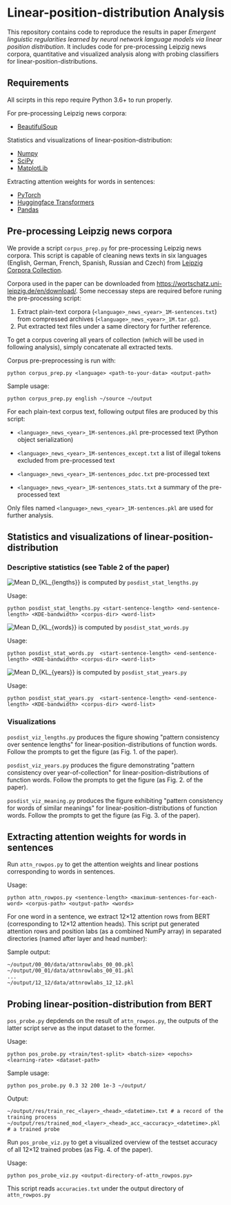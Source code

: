 # Linear-position-distribution Analysis
This repository contains code to reproduce the results in paper *Emergent linguistic regularities learned by neural network language models via linear position distribution*.
It includes code for pre-processing Leipzig news corpora, quantitative and visualized analysis along with probing classifiers for linear-position-distributions.

## Requirements
All scirpts in this repo require Python 3.6+ to run properly.

For pre-processing Leipzig news corpora:
* [BeautifulSoup](https://www.crummy.com/software/BeautifulSoup/)

Statistics and visualizations of linear-position-distribution:
* [Numpy](http://www.numpy.org/)
* [SciPy](https://scipy.org/)
* [MatplotLib](https://matplotlib.org/)

Extracting attention weights for words in sentences:
* [PyTorch](https://pytorch.org/)
* [Huggingface Transformers](https://huggingface.co/)
* [Pandas](https://pandas.pydata.org/)


## Pre-processing Leipzig news corpora
We provide a script `corpus_prep.py` for pre-processing Leipzig news corpora. This script is capable of cleaning news texts in six languages (English, German, French, Spanish, Russian and Czech) from [Leipzig Corpora Collection](https://corpora.uni-leipzig.de/).

Corpora used in the paper can be downloaded from <https://wortschatz.uni-leipzig.de/en/download/>. Some neccessay steps are required before runing the pre-processing script: 

1. Extract plain-text corpora (`<language>_news_<year>_1M-sentences.txt`) from compressed archives (`<language>_news_<year>_1M.tar.gz`). 
2. Put extracted text files under a same directory for further reference. 

To get a corpus covering all years of collection (which will be used in following analysis), simply concatenate all extracted texts.

Corpus pre-preprocessing is run with:

`python corpus_prep.py <language> <path-to-your-data> <output-path>`

Sample usage:

`python corpus_prep.py english ~/source ~/output`

For each plain-text corpus text, following output files are produced by this script:

* `<language>_news_<year>_1M-sentences.pkl` pre-processed text (Python object serialization)

* `<language>_news_<year>_1M-sentences_except.txt` a list of illegal tokens excluded from pre-processed text

* `<language>_news_<year>_1M-sentences_pdoc.txt` pre-processed text

* `<language>_news_<year>_1M-sentences_stats.txt` a summary of the pre-processed text

Only files named `<language>_news_<year>_1M-sentences.pkl` are used for further analysis.

## Statistics and visualizations of linear-position-distribution
### Descriptive statistics (see Table 2 of the paper)
![Mean D_{KL_{lengths}}](https://latex.codecogs.com/svg.image?Mean%20D_%7BKL_%7Blengths%7D%7D) is computed by `posdist_stat_lengths.py`

Usage:

`python posdist_stat_lengths.py <start-sentence-length> <end-sentence-length> <KDE-bandwidth> <corpus-dir> <word-list>`

![Mean D_{KL_{words}}](https://latex.codecogs.com/svg.image?Mean%20D_%7BKL_%7Bwords%7D%7D) is computed by `posdist_stat_words.py`

Usage:

`python posdist_stat_words.py  <start-sentence-length> <end-sentence-length> <KDE-bandwidth> <corpus-dir> <word-list>`


![Mean D_{KL_{years}}](https://latex.codecogs.com/svg.image?Mean%20D_%7BKL_%7Byears%7D%7D) is computed by `posdist_stat_years.py`

Usage:

`python posdist_stat_years.py  <start-sentence-length> <end-sentence-length> <KDE-bandwidth> <corpus-dir> <word-list>`

### Visualizations
`posdist_viz_lengths.py` produces the figure showing "pattern consistency over sentence lengths" for linear-position-distributions of function words. Follow the prompts to get the figure (as Fig. 1. of the paper).

`posdist_viz_years.py` produces the figure demonstrating "pattern consistency over year-of-collection" for linear-position-distributions of function words. Follow the prompts to get the figure (as Fig. 2. of the paper).

`posdist_viz_meaning.py` produces the figure exhibiting "pattern consistency for words of similar meanings" for linear-position-distributions of function words. Follow the prompts to get the figure (as Fig. 3. of the paper).

## Extracting attention weights for words in sentences
Run `attn_rowpos.py` to get the attention weights and linear postions corresponding to words in sentences.

Usage:

`python attn_rowpos.py <sentence-length> <maximum-sentences-for-each-word> <corpus-path> <output-path> <words>`

 For one word in a sentence, we extract 12×12 attention rows from BERT (corresponding to 12×12 attention heads). This script put generated attention rows and position labs (as a combined NumPy array) in separated directories (named after layer and head number):

Sample output:

```
~/output/00_00/data/attnrowlabs_00_00.pkl
~/output/00_01/data/attnrowlabs_00_01.pkl
...
~/output/12_12/data/attnrowlabs_12_12.pkl
```
## Probing linear-position-distribution from BERT
`pos_probe.py` depdends on the result of `attn_rowpos.py`, the outputs of the latter script serve as the input dataset to the former.

Usage:

`python pos_probe.py <train/test-split> <batch-size> <epochs> <learning-rate> <dataset-path>` 

Sample usage:

`python pos_probe.py 0.3 32 200 1e-3 ~/output/`

Output:
```
~/output/res/train_rec_<layer>_<head>_<datetime>.txt # a record of the training process
~/output/res/trained_mod_<layer>_<head>_acc_<accuracy>_<datetime>.pkl # a trained probe

```

Run `pos_probe_viz.py` to get a visualized overview of the testset accuracy of all 12×12 trained probes (as Fig. 4. of the paper).

Usage:

`python pos_probe_viz.py <output-directory-of-attn_rowpos.py>`

This script reads `accuracies.txt` under the output directory of `attn_rowpos.py`
